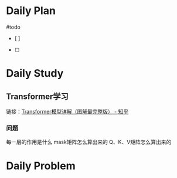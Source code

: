 # Daily Plan
#todo
- [ ] 
- [ ] 
# Daily Study
## Transformer学习
链接：[Transformer模型详解（图解最完整版） - 知乎](https://zhuanlan.zhihu.com/p/338817680)
### 问题
每一层的作用是什么
mask矩阵怎么算出来的
Q、K、V矩阵怎么算出来的

# Daily Problem